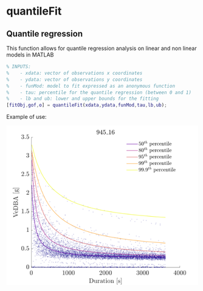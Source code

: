 # quantileFit

## Quantile regression
This function allows for quantile regression analysis on linear and non linear models in MATLAB

```MATLAB
% INPUTS:
%    - xdata: vector of observations x coordinates
%    - ydata: vector of observations y coordinates
%    - funMod: model to fit expressed as an anonymous function
%    - tau: percentile for the quantile regression (between 0 and 1)
%    - lb and ub: lower and upper bounds for the fitting
[fitObj,gof,o] = quantileFit(xdata,ydata,funMod,tau,lb,ub);
```
Example of use:


![alt text](https://github.com/PabRD/quantileFit/blob/main/quantileFit_Example.png)
